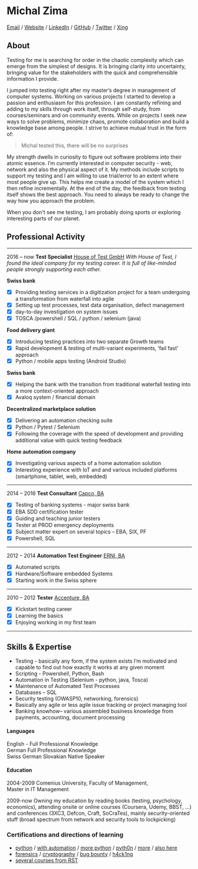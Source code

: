 # Michal Zima

[Email](mailto:miso.zima@1337tester.com) / [Website](https://www.1337tester.com) / [LinkedIn](https://www.linkedin.com/in/1337tester/) / [GitHub](https://github.com/1337tester) / [Twitter](https://twitter.com/1337T3st3r)  / [Xing](https://www.xing.com/profile/Michal_Zima/cv)

## About
Testing for me is searching for order in the chaotic complexity which can emerge from the simplest of designs. It is bringing clarity into uncertainty, bringing value for the stakeholders with the quick and comprehensible information I provide.

I jumped into testing right after my master’s degree in management of computer systems. Working on various projects I started to develop a passion and enthusiasm for this profession. I am constantly refining and adding to my skills through work itself, through self-study, from courses/seminars and on community events. While on projects I seek new ways to solve problems, minimize chaos, promote collaboration and build a knowledge base among people. I strive to achieve mutual trust in the form of:

>Michal tested this, there will be no surprises

My strength dwells in curiosity to figure out software problems into their atomic essence. I’m currently interested in computer security - web, network and also the physical aspect of it. My methods include scripts to support my testing and I am willing to use trial/error to an extent where most people give up. This helps me create a model of the system which I then refine incrementally. At the end of the day, the feedback from testing itself shows the best approach. You need to always be ready to change the way how you approach the problem. 

When you don't see me testing, I am probably doing sports or exploring interesting parts of our planet.

## Professional Activity
---
2016 – now	**Test Specialist** [House of Test GmbH](https://houseoftest.ch/)
_With House of Test, I found the ideal company for my testing career. It is full of like-minded people strongly supporting each other._

**Swiss bank**
- [x] Providing testing services in a digitization project for a team undergoing a transformation from waterfall into agile
- [x] Setting up test processes, test data organisation, defect management
- [x] day-to-day investigation on system issues
- [x] TOSCA /powershell / SQL / python / selenium (java)

**Food delivery giant**
- [x] Introducing testing practices into two separate Growth teams
- [x] Rapid development & testing of multi-variant experiments, ‘fail fast’ approach
- [x] Python  / mobile apps testing (Android Studio)

**Swiss bank**
- [x] Helping the bank with the transition from traditional waterfall testing into a more context-oriented approach
- [x] Avaloq system / financial domain

**Decentralized marketplace solution**
- [x] Delivering an automation checking suite
- [x] Python / Pytest  / Selenium
- [x] Following the coverage with the speed of development and providing additional value with quick testing feedback

**Home automation company**
- [x] Investigating various aspects of a home automation solution
- [x] Interesting experience with IoT and and various included platforms (smartphone, tablet, web, embedded)
---
2014 – 2016	**Test Consultant** [Capco, BA](https://www.capco.com/Contact/Locations-archive/Bratislava)
- [x] Testing of banking systems - major swiss bank
- [x] EBA SDD certification tester
- [x] Guiding and teaching junior testers
- [x] Tester at PROD emergency deployments
- [x] Subject matter expert on several topics – EBA, SIX, PF
- [x] Powershell, SQL
---
2012 – 2014	**Automation Test Engineer** [ERNI, BA](https://www.outsourcing.erni/bratislava)
- [x] Automated scripts
- [x] Hardware/Software embedded Systems
- [x] Starting work in the Swiss sphere 
---
2010 – 2012	**Tester** [Accenture, BA](https://www.accenture.com/sk-en)
- [x] Kickstart testing career
- [x] Learning the basics
- [x] Enjoying working in my first team
---
## Skills & Expertise
*   Testing - basically any form, if the system exists I’m motivated and capable to find out how exactly it works at any given moment
*   Scripting - Powershell, Python, Bash
*   Automation in Testing (Selenium - python, java, Tosca)
*   Maintenance of Automated Test Processes
*   Databases – SQL
*   Security testing (OWASP10, networking, forensics)
*   Basically any agile or less agile issue tracking or project managing tool
*   Banking knowhow– various assembled business knowledge from payments, accounting, document processing

#### Languages

English	 - Full Professional Knowledge \
German	Full Professional Knowledge \
Swiss German
Slovakian	Native Speaker

#### Education
2004-2009	Comenius University, Faculty of Management, \
	Master in IT Management

2009-now	Owning my education by reading books (testing, psychology, economics), attending onsite or online courses (Coursera, Udemy, BBST, ...) and conferences (3XC3, Defcon, Craft, SoCraTes), mainly security-oriented stuff (broad spectrum from network and security tools to lockpicking)

### Certifications and directions of learning
- [python](https://www.hackerrank.com/certificates/2b05ea6d7fe0) / [with automation](https://www.udemy.com/certificate/UC-FRHJVODO/) / [more python](https://courses.edx.org/certificates/0629de5730e34be0864861daacefa488) / [pyth0n](https://courses.edx.org/certificates/3e1bf81675fb47059e4ee193b8e30925) / [more](https://www.coursera.org/api/legacyCertificates.v1/spark/statementOfAccomplishment/972530~4583279/pdf) / [also here](https://www.hackerrank.com/certificates/2b05ea6d7fe0)
- [forensics](https://www.udemy.com/certificate/UC-38XPV8V0/) / [cryptography](https://www.coursera.org/account/accomplishments/verify/5NFZK88SZ5NA) / [bug bounty](https://www.udemy.com/certificate/UC-15RQYEGJ/) / [h4ck1ng](https://tryhackme.com/badge/336286)
- [several courses from RST](https://rapid-software-testing.com/)

